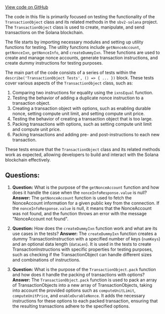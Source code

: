 [View code on GitHub](https://github.com/switchboard-xyz/sbv2-solana/blob/master/javascript/solana.js/test/transaction-object.spec.ts)

The code in this file is primarily focused on testing the functionality of the `TransactionObject` class and its related methods in the `sbv2-solana` project. The `TransactionObject` class is used to create, manipulate, and send transactions on the Solana blockchain.

The file starts by importing necessary modules and setting up utility functions for testing. The utility functions include `getNonceAccount`, `getNonceIxn`, `getNonceInfo`, and `createDummyIxn`. These functions are used to create and manage nonce accounts, generate transaction instructions, and create dummy instructions for testing purposes.

The main part of the code consists of a series of tests within the `describe('TransactionObject Tests', () => { ... })` block. These tests cover various aspects of the `TransactionObject` class, such as:

1. Comparing two instructions for equality using the `ixnsEqual` function.
2. Testing the behavior of adding a duplicate nonce instruction to a transaction object.
3. Creating a transaction object with options, such as enabling durable nonce, setting compute unit limit, and setting compute unit price.
4. Testing the behavior of creating a transaction object that is too large.
5. Packing transactions with options, such as setting compute unit limit and compute unit price.
6. Packing transactions and adding pre- and post-instructions to each new transaction.

These tests ensure that the `TransactionObject` class and its related methods work as expected, allowing developers to build and interact with the Solana blockchain effectively.
## Questions: 
 1. **Question:** What is the purpose of the `getNonceAccount` function and how does it handle the case when the `nonceInfoResponse.value` is null?
   **Answer:** The `getNonceAccount` function is used to fetch the NonceAccount information for a given public key from the connection. If the `nonceInfoResponse.value` is null, it means that the NonceAccount was not found, and the function throws an error with the message "NonceAccount not found".

2. **Question:** How does the `createDummyIxn` function work and what are its use cases in the tests?
   **Answer:** The `createDummyIxn` function creates a dummy TransactionInstruction with a specified number of keys (`numKeys`) and an optional data length (`dataLen`). It is used in the tests to create TransactionInstructions with specific properties for testing purposes, such as checking if the TransactionObject can handle different sizes and combinations of instructions.

3. **Question:** What is the purpose of the `TransactionObject.pack` function and how does it handle the packing of transactions with options?
   **Answer:** The `TransactionObject.pack` function is used to pack an array of TransactionObjects into a new array of TransactionObjects, taking into account the provided options such as `computeUnitLimit`, `computeUnitPrice`, and `enableDurableNonce`. It adds the necessary instructions for these options to each packed transaction, ensuring that the resulting transactions adhere to the specified options.